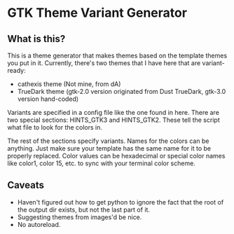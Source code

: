 # GTK Theme Variant Generator

## What is this?
This is a theme generator that makes themes based on the template themes you
put in it. Currently, there's two themes that I have here that are
variant-ready:
- cathexis theme (Not mine, from dA)
- TrueDark theme (gtk-2.0 version originated from Dust TrueDark, gtk-3.0 version hand-coded)

Variants are specified in a config file like the one found in here. There are
two special sections: HINTS_GTK3 and HINTS_GTK2. These tell the script what
file to look for the colors in.

The rest of the sections specify variants. Names for the colors can be
anything. Just make sure your template has the same name for it to be properly
replaced. Color values can be hexadecimal or special color names like color1,
color 15, etc. to sync with your terminal color scheme.

## Caveats
- Haven't figured out how to get python to ignore the fact that the root of the
  output dir exists, but not the last part of it.
- Suggesting themes from images'd be nice.
- No autoreload.
